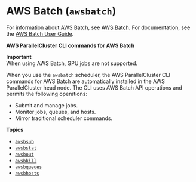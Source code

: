 # AWS Batch \(`awsbatch`\)<a name="awsbatchcli-v3"></a>

For information about AWS Batch, see [AWS Batch](http://aws.amazon.com/batch/)\. For documentation, see the [AWS Batch User Guide](https://docs.aws.amazon.com/batch/latest/userguide/)\.

**AWS ParallelCluster CLI commands for AWS Batch**

**Important**  
When using AWS Batch, GPU jobs are not supported\.

When you use the `awsbatch` scheduler, the AWS ParallelCluster CLI commands for AWS Batch are automatically installed in the AWS ParallelCluster head node\. The CLI uses AWS Batch API operations and permits the following operations:
+ Submit and manage jobs\.
+ Monitor jobs, queues, and hosts\.
+ Mirror traditional scheduler commands\.

**Topics**
+ [`awsbsub`](awsbatchcli.awsbsub-v3.md)
+ [`awsbstat`](awsbatchcli.awsbstat-v3.md)
+ [`awsbout`](awsbatchcli.awsbout-v3.md)
+ [`awsbkill`](awsbatchcli.awsbkill-v3.md)
+ [`awsbqueues`](awsbatchcli.awsbqueues-v3.md)
+ [`awsbhosts`](awsbatchcli.awsbhosts-v3.md)